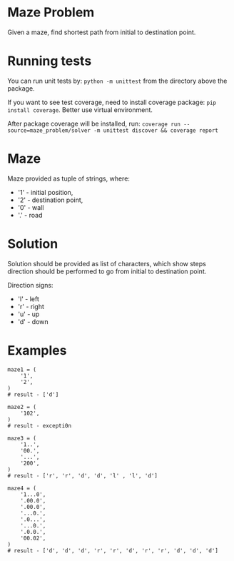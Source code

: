 # Maze Problem
Given a maze, find shortest path from initial to destination point.

# Running tests
You can run unit tests by:
`python -m unittest`
from the directory above the package.

If you want to see test coverage, need to install coverage package:
`pip install coverage`.
Better use virtual environment.

After package coverage will be installed, run:
`coverage run --source=maze_problem/solver -m unittest discover && coverage report`

# Maze
Maze provided as tuple of strings, where:
* '1' - initial position,
* '2' - destination point,
* '0' - wall
* '.' - road

# Solution
Solution should be provided as list of characters,
which show steps direction should be performed to go
from initial to destination point.

Direction signs:
* 'l' - left
* 'r' - right
* 'u' - up
* 'd' - down

# Examples
```$python
maze1 = (
    '1',
    '2',
)
# result - ['d']

maze2 = (
    '102',
)
# result - excepti0n

maze3 = (
    '1..',
    '00.',
    '...',
    '200',
)
# result - ['r', 'r', 'd', 'd', 'l' , 'l', 'd']

maze4 = (
    '1...0',
    '.00.0',
    '.00.0',
    '...0.',
    '.0...',
    '...0.',
    '.0.0.',
    '00.02',
)
# result - ['d', 'd', 'd', 'r', 'r', 'd', 'r', 'r', 'd', 'd', 'd']
```

